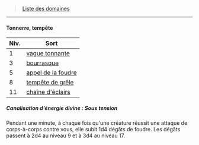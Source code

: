 ﻿---
!GenericItem
Id: cleric_priest_hd.md#tonnerre-tempête
ParentLink: cleric_priest_hd.md#liste-des-domaines
Name: Tonnerre, tempête
ParentName: Liste des domaines
NameLevel: 4
Attributes:
  Name: Tonnerre, tempête
  Markdown: >+
    #### <!--Name-->Tonnerre, tempête<!--/Name-->


    |Niv.|Sort|

    |---|---|

    |1|[vague tonnante](hd_spells_vague_tonnante.md)|

    |3|[bourrasque](hd_spells_bourrasque.md)|

    |5|[appel de la foudre](hd_spells_appel_de_la_foudre.md)|

    |8|[tempête de grêle](hd_spells_tempete_de_grele.md)|

    |11|[chaîne d'éclairs](hd_spells_chaine_declairs.md)|


    ##### Canalisation d'énergie divine : Sous tension


    Pendant une minute, à chaque fois qu'une créature réussit une attaque de corps-à-corps contre vous, elle subit 1d4 dégâts de foudre. Les dégâts passent à 2d4 au niveau 9 et à 3d4 au niveau 17.

AttributesDictionary: >+
  Name: Tonnerre, tempête

  Markdown: >+

    #### <!--Name-->Tonnerre, tempête<!--/Name-->





    |Niv.|Sort|



    |---|---|



    |1|[vague tonnante](hd_spells_vague_tonnante.md)|



    |3|[bourrasque](hd_spells_bourrasque.md)|



    |5|[appel de la foudre](hd_spells_appel_de_la_foudre.md)|



    |8|[tempête de grêle](hd_spells_tempete_de_grele.md)|



    |11|[chaîne d'éclairs](hd_spells_chaine_declairs.md)|





    ##### Canalisation d'énergie divine : Sous tension





    Pendant une minute, à chaque fois qu'une créature réussit une attaque de corps-à-corps contre vous, elle subit 1d4 dégâts de foudre. Les dégâts passent à 2d4 au niveau 9 et à 3d4 au niveau 17.



---
> [Liste des domaines](hd_cleric_priest_liste_des_domaines.md)

---

#### Tonnerre, tempête

|Niv.|Sort|
|---|---|
|1|[vague tonnante](hd_spells_vague_tonnante.md)|
|3|[bourrasque](hd_spells_bourrasque.md)|
|5|[appel de la foudre](hd_spells_appel_de_la_foudre.md)|
|8|[tempête de grêle](hd_spells_tempete_de_grele.md)|
|11|[chaîne d'éclairs](hd_spells_chaine_declairs.md)|

##### Canalisation d'énergie divine : Sous tension

Pendant une minute, à chaque fois qu'une créature réussit une attaque de corps-à-corps contre vous, elle subit 1d4 dégâts de foudre. Les dégâts passent à 2d4 au niveau 9 et à 3d4 au niveau 17.

